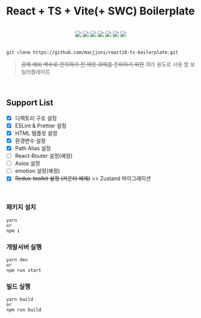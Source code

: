 # React + TS + Vite(+ SWC) Boilerplate

<br>

<div align="center">
	<img src="https://img.shields.io/badge/React-61DAFB?style=flat&logo=React&logoColor=white" />
	<img src="https://img.shields.io/badge/TypeScript-3178C6?style=flat&logo=TypeScript&logoColor=white" />
	<img src="https://img.shields.io/badge/HTML5-E34F26?style=flat&logo=HTML5&logoColor=white" />
	<img src="https://img.shields.io/badge/CSS3-1572B6?style=flat&logo=CSS3&logoColor=white" />
	<img src="https://img.shields.io/badge/Vite-646CFF?style=flat&logo=Vite&logoColor=white" />
		<img src="https://img.shields.io/badge/ESLint-4B32C3?style=flat&logo=ESLint&logoColor=white" />
	<img src="https://img.shields.io/badge/Prettier-F7B93E?style=flat&logo=Prettier&logoColor=white" />
</div>

<br>

```
git clone https://github.com/macjjuni/react18-ts-boilerplate.git
```

> <del>강제 예비 백수로 전락하기 전 채용 과제를 준비하기 위한</del> 여러 용도로 사용 할 보일러플레이트

<br>

## Support List

- [x] 디렉토리 구조 설정
- [x] ESLint & Prettier 설정
- [x] HTML 템플릿 설정
- [x] 환경변수 설정
- [x] Path Alias 설정
- [ ] React-Router 설정(예정)
- [ ] Axios 설정
- [ ] emotion 설정(예정)
- [x] <del>Redux-toolkit 설정 (카운터 예제)</del> => Zustand 마이그레이션

<br>

### 패키지 설치

```
yarn
or
npm i
```

### 개발서버 실행

```
yarn dev
or
npm run start
```

### 빌드 실행

```
yarn build
or
npm run build
```
